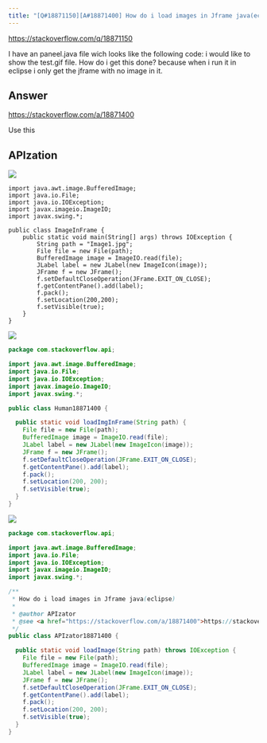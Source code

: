 ```yaml
---
title: "[Q#18871150][A#18871400] How do i load images in Jframe java(eclipse)"
---
```


https://stackoverflow.com/q/18871150

I have an paneel.java file wich looks like the following code:
i would like to show the test.gif file.
How do i get this done? because when i run it in eclipse i only get the jframe with no image in it.

## Answer

https://stackoverflow.com/a/18871400

Use this

## APIzation

<div class="code-3columns-row">

<div class="code-3columns-column">

<div><img src="/stackoverflow.png" /></div>

```plain
import java.awt.image.BufferedImage;
import java.io.File;
import java.io.IOException;
import javax.imageio.ImageIO;
import javax.swing.*;

public class ImageInFrame {
    public static void main(String[] args) throws IOException {
        String path = "Image1.jpg";
        File file = new File(path);
        BufferedImage image = ImageIO.read(file);
        JLabel label = new JLabel(new ImageIcon(image));
        JFrame f = new JFrame();
        f.setDefaultCloseOperation(JFrame.EXIT_ON_CLOSE);
        f.getContentPane().add(label);
        f.pack();
        f.setLocation(200,200);
        f.setVisible(true);
    }
}
```

</div>

<div class="code-3columns-column">

<div><img src="/human.png" /></div>

```java
package com.stackoverflow.api;

import java.awt.image.BufferedImage;
import java.io.File;
import java.io.IOException;
import javax.imageio.ImageIO;
import javax.swing.*;

public class Human18871400 {

  public static void loadImgInFrame(String path) {
    File file = new File(path);
    BufferedImage image = ImageIO.read(file);
    JLabel label = new JLabel(new ImageIcon(image));
    JFrame f = new JFrame();
    f.setDefaultCloseOperation(JFrame.EXIT_ON_CLOSE);
    f.getContentPane().add(label);
    f.pack();
    f.setLocation(200, 200);
    f.setVisible(true);
  }
}

```

</div>

<div class="code-3columns-column">

<div><img src="/apizator.png" /></div>

```java
package com.stackoverflow.api;

import java.awt.image.BufferedImage;
import java.io.File;
import java.io.IOException;
import javax.imageio.ImageIO;
import javax.swing.*;

/**
 * How do i load images in Jframe java(eclipse)
 *
 * @author APIzator
 * @see <a href="https://stackoverflow.com/a/18871400">https://stackoverflow.com/a/18871400</a>
 */
public class APIzator18871400 {

  public static void loadImage(String path) throws IOException {
    File file = new File(path);
    BufferedImage image = ImageIO.read(file);
    JLabel label = new JLabel(new ImageIcon(image));
    JFrame f = new JFrame();
    f.setDefaultCloseOperation(JFrame.EXIT_ON_CLOSE);
    f.getContentPane().add(label);
    f.pack();
    f.setLocation(200, 200);
    f.setVisible(true);
  }
}

```

</div>

</div>